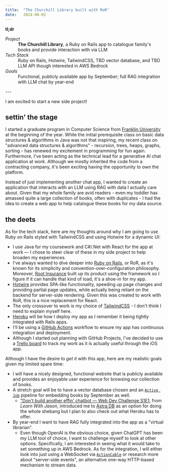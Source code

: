 ```yaml
---
title:  "The Churchill Library built with RoR"
date:   2024-08-02
---
```


<section>
  <strong>tl;dr</strong>
  <dl>
    <dt><em>Project</em></dt>
    <dd><strong>The Churchill Library</strong>, a Ruby on Rails app to catalogue family's books and provide interaction with via LLM</dd>
    <dt><em>Tech Stack</em></dt>
    <dd>Ruby on Rails, Hotwire, TailwindCSS, TBD vector database, and TBD LLM API though interested in AWS Bedrock</dd>
    <dt><em>Goals</em></dt>
    <dd>Functional, publicly available app by September; full RAG integration with LLM chat by year-end</dd>
  </dl>
</section>
---

I am excited to start a new side project!

## settin' the stage

I started a graduate program in Computer Science from
[Franklin University](https://cs.franklin.edu/program.php?id=mscs)
at the beginning of the year.
While the initial prerequisite class on basic data structures & algorithms in Java was not that inspiring,
my recent class on "advanced data structures & algorithms" -
recursion, trees, heaps, graphs, sorting -
has renewed my excitement in programming for fun again.
Furthermore, I've been acting as the technical lead for a generative AI chat application at work.
Although we mostly inherited the code from a contracting company,
it's been exciting having the opportunity to own the platform.

Instead of just implementing another chat app,
I wanted to create an application that interacts with an LLM using RAG with data I actually care about.
Given that my whole family are avid readers -
even my toddler has amassed quite a large collection of books, often with duplicates -
I had the idea to create a web app to help catalogue these books for my data source.

## the deets

As for the tech stack, here are my thoughts around why I am going to use Ruby on Rails styled with TailwindCSS and using Hotwire for a dynamic UI:
- I use Java for my coursework and C#/.Net with React for the app at work &mdash; I chose to steer clear of these in my side project to help broaden my experiences.
- I've always wanted to dive deeper into [Ruby on Rails](https://rubyonrails.org/), or RoR, as it's known for its simplicity and convention-over-configuration philosophy. Moreover, [Root Insurance](https://www.joinroot.com/) built up its product using the framework so I figure if it can handle that kind of load, it's a shoe-in for my app.
- [Hotwire](https://hotwired.dev/) provides SPA-like functionality, speeding up page changes and providing partial page updates, while actually being reliant on the backend for server-side rendering. Given this was created to work with RoR, this is a nice replacement for React.
- The only crossover to work is my choice of [TailwindCSS](https://tailwindcss.com/) - I don't think I need to explain myself here.
- [Heroku](https://www.heroku.com/) will be how I deploy my app as I remember it being tightly integrated with Rails apps.
- I'll be using a [GitHub Actions](https://docs.github.com/en/actions) workflow to ensure my app has continuous integration and deployment.
- Although I started out planning with GitHub Projects, I've decided to use a [Trello board](https://trello.com/invite/b/66c21f9804fb35bcdd1f1d47/ATTI7469991d933e9a0ea0a8305a89186fd4DEA5A74E/the-churchill-library) to track my work as it is actually useful through the iOS app.

Although I have the desire to *get it* with this app, here are my realistic goals given my limited spare time:
- I will have a nicely designed, functional website that is publicly available and provides an enjoyable user experience for browsing our collection of books.
- A stretch goal will be to have a vector database chosen and an [`Active Job`](https://guides.rubyonrails.org/active_job_basics.html) pipeline for embedding books by September as well.
  - ["Don't build another effin' chatbot &mdash; Web Dev Challenge S1E1](https://youtu.be/8RCL5neas_M?si=_YG7kwGq2qYkaMS8), from *Learn With Jason*, introduced me to [Astra DB](https://www.datastax.com/products/datastax-astra) as an option for doing the whole shebang but I plan to also check out what Heroku has to offer.
- By year-end I want to have RAG fully integrated into the app as a "virtual librarian".
  - Even though OpenAI is the obvious choice, given ChatGPT has been my LLM tool of choice, I want to challenge myself to look at other options. Specifically, I am interested in seeing what it would take to set something up in AWS Bedrock. As for the integration, I will either look into just using a WebSocket via [`ActionCable`](https://guides.rubyonrails.org/action_cable_overview.html) or research more about "server-side events", an alternative one-way HTTP-based mechanism to stream data.
